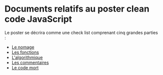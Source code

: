 Documents relatifs au poster clean code JavaScript
==

Le poster se décrira comme une check list comprenant cinq grandes parties :

* [Le nomage](./naming.md)
* [Les fonctions](./functions.md)
* [L'algorithmique](./algo.md)
* [Les commentaires](./comments.md)
* [Le code mort](./dead-code.md)

